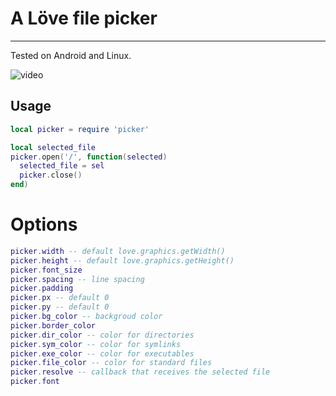 # A Löve file picker
---

Tested on Android and Linux.

![video](./video.gif)

## Usage

```lua
local picker = require 'picker'

local selected_file
picker.open('/', function(selected)
  selected_file = sel
  picker.close()
end)
```

# Options

```lua
picker.width -- default love.graphics.getWidth()
picker.height -- default love.graphics.getHeight()
picker.font_size
picker.spacing -- line spacing
picker.padding
picker.px -- default 0
picker.py -- default 0
picker.bg_color -- backgroud color
picker.border_color
picker.dir_color -- color for directories
picker.sym_color -- color for symlinks
picker.exe_color -- color for executables
picker.file_color -- color for standard files
picker.resolve -- callback that receives the selected file
picker.font
```

